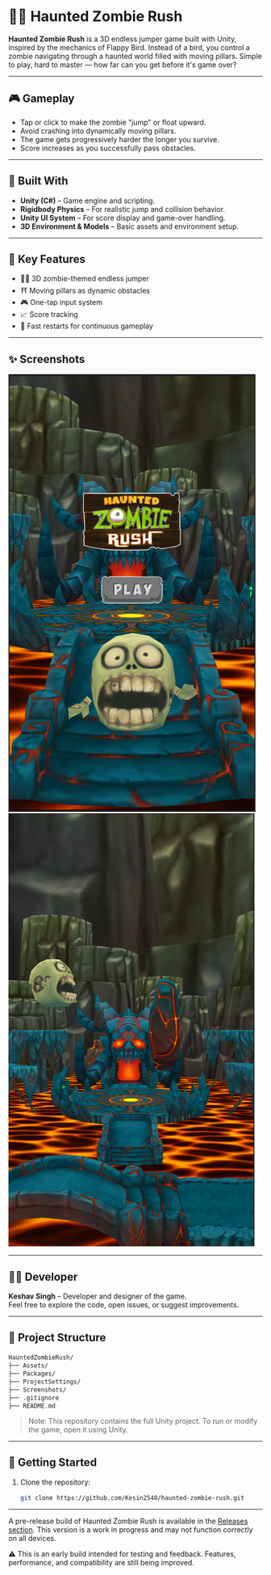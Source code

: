 # 🧟‍♂️ Haunted Zombie Rush

**Haunted Zombie Rush** is a 3D endless jumper game built with Unity, inspired by the mechanics of Flappy Bird. Instead of a bird, you control a zombie navigating through a haunted world filled with moving pillars. Simple to play, hard to master — how far can you get before it's game over?

---

## 🎮 Gameplay

- Tap or click to make the zombie "jump" or float upward.
- Avoid crashing into dynamically moving pillars.
- The game gets progressively harder the longer you survive.
- Score increases as you successfully pass obstacles.

---

## 🧰 Built With

- **Unity (C#)** – Game engine and scripting.
- **Rigidbody Physics** – For realistic jump and collision behavior.
- **Unity UI System** – For score display and game-over handling.
- **3D Environment & Models** – Basic assets and environment setup.

---

## 🧠 Key Features

- 🧟‍♂️ 3D zombie-themed endless jumper
- ⛩️ Moving pillars as dynamic obstacles
- 🎮 One-tap input system
- 📈 Score tracking
- 🔁 Fast restarts for continuous gameplay

---

## ✨ Screenshots

![Gameplay Screenshot 1](https://github.com/Kesin2540/Zombie-Game-project/blob/main/Screenshots/Screenshot%201.png?raw=true)
![Gameplay Screenshot 2](https://github.com/Kesin2540/Zombie-Game-project/blob/main/Screenshots/Screenshot%202.png?raw=true)

---

## 🧑‍💻 Developer

**Keshav Singh** – Developer and designer of the game.  
Feel free to explore the code, open issues, or suggest improvements.

---

## 📁 Project Structure

```
HauntedZombieRush/
├── Assets/
├── Packages/
├── ProjectSettings/
├── Screenshots/
├── .gitignore
├── README.md
```

> Note: This repository contains the full Unity project. To run or modify the game, open it using Unity.

---

## 🚀 Getting Started

1. Clone the repository:
   ```bash
   git clone https://github.com/Kesin2540/haunted-zombie-rush.git

---
A pre-release build of Haunted Zombie Rush is available in the [Releases section](https://github.com/Kesin2540/Zombie-Game-project/releases/tag/v0.1).
This version is a work in progress and may not function correctly on all devices.

⚠️ This is an early build intended for testing and feedback.
Features, performance, and compatibility are still being improved.
